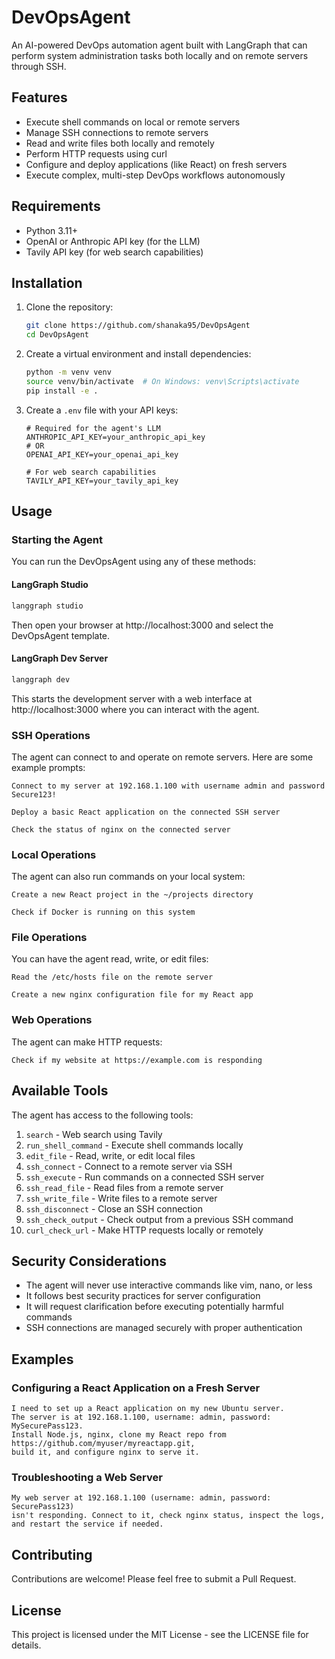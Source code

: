 # DevOpsAgent

An AI-powered DevOps automation agent built with LangGraph that can perform system administration tasks both locally and on remote servers through SSH.

## Features

- Execute shell commands on local or remote servers
- Manage SSH connections to remote servers
- Read and write files both locally and remotely
- Perform HTTP requests using curl
- Configure and deploy applications (like React) on fresh servers
- Execute complex, multi-step DevOps workflows autonomously

## Requirements

- Python 3.11+
- OpenAI or Anthropic API key (for the LLM)
- Tavily API key (for web search capabilities)

## Installation

1. Clone the repository:
   ```bash
   git clone https://github.com/shanaka95/DevOpsAgent
   cd DevOpsAgent
   ```

2. Create a virtual environment and install dependencies:
   ```bash
   python -m venv venv
   source venv/bin/activate  # On Windows: venv\Scripts\activate
   pip install -e .
   ```

3. Create a `.env` file with your API keys:
   ```
   # Required for the agent's LLM
   ANTHROPIC_API_KEY=your_anthropic_api_key
   # OR
   OPENAI_API_KEY=your_openai_api_key
   
   # For web search capabilities
   TAVILY_API_KEY=your_tavily_api_key
   ```

## Usage

### Starting the Agent

You can run the DevOpsAgent using any of these methods:

#### LangGraph Studio
```bash
langgraph studio
```
Then open your browser at http://localhost:3000 and select the DevOpsAgent template.

#### LangGraph Dev Server
```bash
langgraph dev
```
This starts the development server with a web interface at http://localhost:3000 where you can interact with the agent.

### SSH Operations

The agent can connect to and operate on remote servers. Here are some example prompts:

```
Connect to my server at 192.168.1.100 with username admin and password Secure123!
```

```
Deploy a basic React application on the connected SSH server
```

```
Check the status of nginx on the connected server
```

### Local Operations

The agent can also run commands on your local system:

```
Create a new React project in the ~/projects directory
```

```
Check if Docker is running on this system
```

### File Operations

You can have the agent read, write, or edit files:

```
Read the /etc/hosts file on the remote server
```

```
Create a new nginx configuration file for my React app
```

### Web Operations

The agent can make HTTP requests:

```
Check if my website at https://example.com is responding
```

## Available Tools

The agent has access to the following tools:

1. `search` - Web search using Tavily
2. `run_shell_command` - Execute shell commands locally
3. `edit_file` - Read, write, or edit local files
4. `ssh_connect` - Connect to a remote server via SSH
5. `ssh_execute` - Run commands on a connected SSH server
6. `ssh_read_file` - Read files from a remote server
7. `ssh_write_file` - Write files to a remote server
8. `ssh_disconnect` - Close an SSH connection
9. `ssh_check_output` - Check output from a previous SSH command
10. `curl_check_url` - Make HTTP requests locally or remotely

## Security Considerations

- The agent will never use interactive commands like vim, nano, or less
- It follows best security practices for server configuration
- It will request clarification before executing potentially harmful commands
- SSH connections are managed securely with proper authentication

## Examples

### Configuring a React Application on a Fresh Server

```
I need to set up a React application on my new Ubuntu server. 
The server is at 192.168.1.100, username: admin, password: MySecurePass123.
Install Node.js, nginx, clone my React repo from https://github.com/myuser/myreactapp.git,
build it, and configure nginx to serve it.
```

### Troubleshooting a Web Server

```
My web server at 192.168.1.100 (username: admin, password: SecurePass123) 
isn't responding. Connect to it, check nginx status, inspect the logs,
and restart the service if needed.
```

## Contributing

Contributions are welcome! Please feel free to submit a Pull Request.

## License

This project is licensed under the MIT License - see the LICENSE file for details.